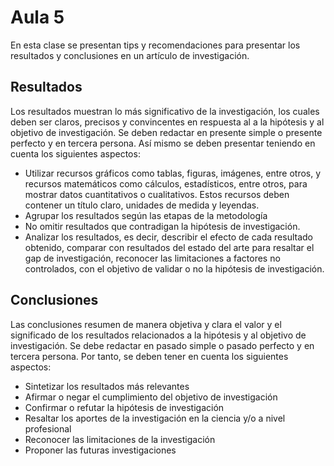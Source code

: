 <h1>Aula 5</h1>

En esta clase se presentan tips y recomendaciones para presentar los resultados y conclusiones en un artículo de investigación.

<h2>Resultados</h2>

Los resultados muestran lo más significativo de la investigación, los cuales deben ser claros, precisos y convincentes en respuesta al a la hipótesis y al objetivo de investigación. Se deben redactar en presente simple o presente perfecto y en tercera persona. Así mismo se deben presentar teniendo en cuenta los siguientes aspectos:

- Utilizar recursos gráficos como tablas, figuras, imágenes, entre otros, y recursos matemáticos como cálculos, estadísticos, entre otros, para mostrar datos cuantitativos o cualitativos. Estos recursos deben contener un título claro, unidades de medida y leyendas.
- Agrupar los resultados según las etapas de la metodología
- No omitir resultados que contradigan la hipótesis de investigación.
- Analizar los resultados, es decir, describir el efecto de cada resultado obtenido, comparar con resultados del estado del arte para resaltar el gap de investigación, reconocer las limitaciones a factores no controlados, con el objetivo de validar o no la hipótesis de investigación.

<h2>Conclusiones</h2>

Las conclusiones resumen de manera objetiva y clara el valor y el significado de los resultados relacionados a la hipótesis y al objetivo de investigación. Se debe redactar en pasado simple o pasado perfecto y en tercera persona. Por tanto, se deben tener en cuenta los siguientes aspectos:

- Sintetizar los resultados más relevantes
- Afirmar o negar el cumplimiento del objetivo de investigación
- Confirmar o refutar la hipótesis de investigación
- Resaltar los aportes de la investigación en la ciencia y/o a nivel profesional
- Reconocer las limitaciones de la investigación
- Proponer las futuras investigaciones
